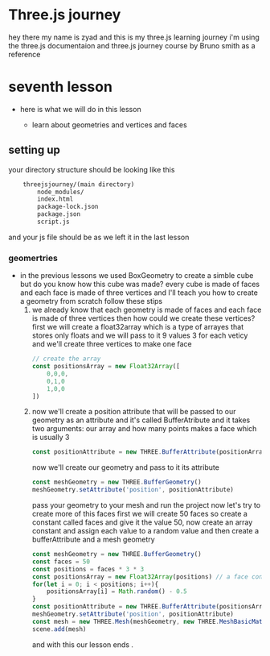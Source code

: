 # Three.js journey
hey there my name is zyad and this is my three.js learning journey i'm using the three.js documentaion and three.js journey course by Bruno smith as a reference
# seventh lesson
- here is what we will do in this lesson

    - learn about geometries and vertices and faces
## setting up 
your directory structure should be looking like this
```html
    threejsjourney/(main directory)
        node_modules/
        index.html
        package-lock.json
        package.json
        script.js
```
and your js file should be as we left it in the last lesson

### geomertries
- in the previous lessons we used BoxGeometry to create a simble cube but do you know how this cube was made? every cube is made of faces and each face is made of three vertices and I'll teach you how to create a geometry from scratch follow these stips
    1. we already know that each geometry is made of faces and each face is made of three vertices then how could we create these vertices? first we will create a float32array which is a type of arrayes that stores only floats and we will pass to it 9 values 3 for each veticy and we'll create three vertices to make one face
        ```js
        // create the array
        const positionsArray = new Float32Array([
            0,0,0,
            0,1,0
            1,0,0
        ])

        ```
    2. now we'll create a position attribute that will be passed to our geometry as an attribute and it's called BufferAtribute and it takes two arguments: our array and how many points makes a face which is usually 3
        ```js
        const positionAttribute = new THREE.BufferAttribute(positionArray, 3)
        ``` 
        now we'll create our geometry and pass to it its attribute
        ```js
        const meshGeometry = new THREE.BufferGeometry()
        meshGeometry.setAttribute('position', positionAttribute)
        ```
        pass your geometry to your mesh and run the project now let's try to create more of this faces first we will create 50 faces so create a constant called faces and give it the value 50, now create an array constant and assign each value to a random value and then create a bufferAttribute and a mesh geometry 
        ```js
        const meshGeometry = new THREE.BufferGeometry()
        const faces = 50
        const positions = faces * 3 * 3
        const positionsArray = new Float32Array(positions) // a face contains 3 vertices and a verticy needs 3 positions
        for(let i = 0; i < positions; i++){
            positionsArray[i] = Math.random() - 0.5
        }
        const positionAttribute = new THREE.BufferAttribute(positionsArray, 3)
        meshGeometry.setAttribute('position', positionAttribute)
        const mesh = new THREE.Mesh(meshGeometry, new THREE.MeshBasicMaterial({ color: 0xff0000, wireframe: true}))
        scene.add(mesh)
        ```
        and with this our lesson ends .
